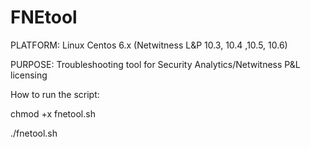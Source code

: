 # FNEtool
PLATFORM: Linux Centos 6.x (Netwitness L&P 10.3, 10.4 ,10.5, 10.6)

PURPOSE: Troubleshooting tool for Security Analytics/Netwitness P&L licensing

How to run the script:

chmod +x fnetool.sh

./fnetool.sh
